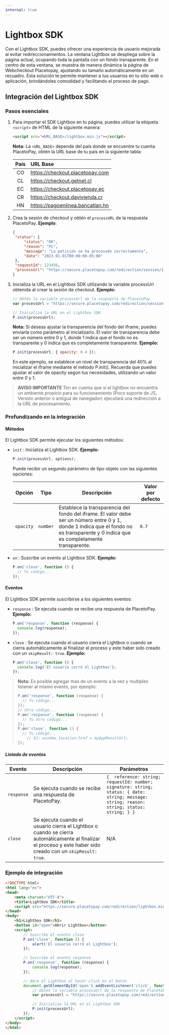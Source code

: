 ```yaml
---
internal: true
---
```


# Lightbox SDK

Con el Lightbox SDK, puedes ofrecer una experiencia de usuario mejorada al evitar redireccionamientos. La ventana Lightbox se despliega sobre la página actual, ocupando toda la pantalla con un fondo transparente. En el centro de esta ventana, se muestra de manera dinámica la página de Webcheckout Placetopay, ajustando su tamaño automáticamente en un recuadro. Esta solución te permite mantener a tus usuarios en tu sitio web o aplicación, brindándoles comodidad y facilitando el proceso de pago.

## Integración del Lightbox SDK

### Pasos esenciales

1. Para importar el SDK Lightbox en tu página, puedes utilizar la etiqueta `<script>` de HTML de la siguiente manera:

   ```html
   <script src="<URL_BASE>/lightbox.min.js"></script>
   ```

   **Nota:** La `<URL_BASE>` depende del país donde se encuentre tu cuenta PlacetoPay, obtén la URL base de tu país en la siguiente tabla:

   | País | URL Base                           |
   | :--: | :--------------------------------- |
   |  CO  | <https://checkout.placetopay.com>  |
   |  CL  | <https://checkout.getnet.cl>       |
   |  EC  | <https://checkout.placetopay.ec>   |
   |  CR  | <https://checkout.davivienda.cr>   |
   |  HN  | <https://pagoenlinea.bancatlan.hn> |

2. Crea la sesión de checkout y obtén el `processURL` de la respuesta PlacetoPay. **Ejemplo**:
   ```json
   {
   	"status": {
   		"status": "OK",
   		"reason": "PC",
   		"message": "La petición se ha procesado correctamente",
   		"date": "2023-01-01T00:00:00-05:00"
   	},
   	"requestId": 123456,
   	"processUrl": "https://secure.placetopay.com/redirection/session/123456/1234567890abc1234567890abc12345"
   }
   ```

3. Inicializa la URL en el Lightbox SDK utilizando la variable processUrl obtenida al crear la sesión de checkout. **Ejemplo:**

   ```javascript
   // Obtén la variable processUrl de la respuesta de PlacetoPay
   var processUrl = "https://secure.placetopay.com/redirection/session/123456/1234567890abc1234567890abc12345";

   // Inicializa la URL en el Lightbox SDK
   P.init(processUrl);
   ```

   **Nota:** Si deseas ajustar la transparencia del fondo del iframe, puedes enviarla como parámetro al inicializarlo. El valor de transparencia debe ser un número entre 0 y 1, donde 1 indica que el fondo no es transparente y 0 indica que es completamente transparente. **Ejemplo:**

   ```javascript
   P.init(processUrl, { opacity: 0.4 });
   ```

   En este ejemplo, se establece un nivel de transparencia del 40% al inicializar el iframe mediante el método P.init(). Recuerda que puedes ajustar el valor de opacity según tus necesidades, utilizando un valor entre 0 y 1.

> **AVISO IMPORTANTE**
> Ten en cuenta que si el lightbox no encuentra un ambiente propicio para su funcionamiento (Poco soporte de JS, Versión anterior o antigua de navegador) ejecutará una redirección a la URL de procesamiento.

### Profundizando en la integración

#### Métodos

El Lightbox SDK permite ejecutar los siguientes métodos:

- `init` : Inicializa el Lightbox SDK. **Ejemplo:**

  ```javascript
  P.init(processUrl, options);
  ```

  Puede recibir un segundo parámetro de tipo objeto con las siguientes opciones:

  | Opción    | Tipo     | Descripción                                                                                                                                                                            | Valor por defecto |
  | --------- | -------- | -------------------------------------------------------------------------------------------------------------------------------------------------------------------------------------- | ----------------- |
  | `opacity` | `number` | Establece la transparencia del fondo del iframe. El valor debe ser un número entre 0 y 1, donde 1 indica que el fondo no es transparente y 0 indica que es completamente transparente. | `0.7`             |

- `on` : Suscribe un evento al Lightbox SDK. **Ejemplo:**

  ```javascript
  P.on('close', function () {
  	// Tu código...
  });
  ```

#### Eventos

El Lightbox SDK permite suscribirse a los siguientes eventos:

- `response` : Se ejecuta cuando se recibe una respuesta de PlacetoPay. **Ejemplo:**

  ```javascript
  P.on('response', function (response) {
  	console.log(response);
  });
  ```

- `close` : Se ejecuta cuando el usuario cierra el Lightbox o cuando se cierra automáticamente al finalizar el proceso y este haber sido creado con un `skipResult: true`. **Ejemplo:**

  ```javascript
  P.on('close', function () {
  	console.log('El usuario cerró el Lightbox');
  });
  ```

> **Nota:** Es posible agregar mas de un evento a la vez y multiples listener al mismo evento, por ejemplo:
>
> ```javascript
> P.on('response', function (response) {
> 	// Tu código...
> });
> // Otro código...
> P.on('response', function (response) {
> 	// Tu otro código...
> });
> P.on('close', function () {
> 	// Tu código...
>     // EJ: window.location.href = myAppResultUrl;
> });
> ```

##### Listado de eventos

| Evento     | Descripción                                                                                                                                                    | Parámetros                                                                                                                                 |
| ---------- | -------------------------------------------------------------------------------------------------------------------------------------------------------------- | ------------------------------------------------------------------------------------------------------------------------------------------ |
| `response` | Se ejecuta cuando se recibe una respuesta de PlacetoPay.                                                                                                       | `{  reference: string; requestId: number; signature: string; status: { date: string; message: string; reason: string; status: string; } }` |
| `close`    | Se ejecuta cuando el usuario cierra el Lightbox o cuando se cierra automáticamente al finalizar el proceso y este haber sido creado con un `skipResult: true`. | N/A                                                                                                                                        |

### Ejemplo de integración

```html
<!DOCTYPE html>
<html lang="es">
<head>
	<meta charset="UTF-8">
	<title>Lightbox SDK</title>
	<script src="https://secure.placetopay.com/redirection/lightbox.min.js"></script>
</head>
<body>
	<h1>Lightbox SDK</h1>
	<button id="open">Abrir Lightbox</button>
	<script>
		// Suscribe el evento close
		P.on('close', function () {
			alert('El usuario cerró el Lightbox');
		});

		// Suscribe el evento response
		P.on('response', function (response) {
			console.log(response);
		});

		// Abre el Lightbox al hacer click en el botón
		document.getElementById('open').addEventListener('click', function () {
			// Obtén la variable processUrl de la respuesta de PlacetoPay
			var processUrl = "https://secure.placetopay.com/redirection/session/123456/1234567890abc1234567890abc12345";

			// Inicializa la URL en el Lightbox SDK
			P.init(processUrl);
		});
	</script>
</body>
</html>
```
